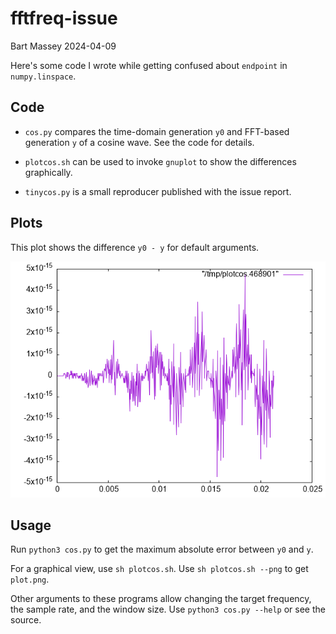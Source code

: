 # fftfreq-issue
Bart Massey 2024-04-09

Here's some code I wrote while getting confused about
`endpoint` in `numpy.linspace`.

## Code

* `cos.py` compares the time-domain generation `y0` and
  FFT-based generation `y` of a cosine wave. See the code
  for details.

* `plotcos.sh` can be used to invoke `gnuplot` to show the
  differences graphically.

* `tinycos.py` is a small reproducer published with the
  issue report.

## Plots

This plot shows the difference `y0 - y` for default
arguments.

![cosine difference](./plot-default.png)

## Usage

Run `python3 cos.py` to get the maximum absolute error
between `y0` and `y`.

For a graphical view, use `sh plotcos.sh`.  Use `sh
plotcos.sh --png` to get `plot.png`.

Other arguments to these programs allow changing the target
frequency, the sample rate, and the window size. Use
`python3 cos.py --help` or see the source.

